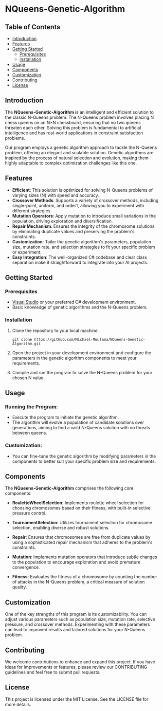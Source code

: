 # NQueens-Genetic-Algorithm

## Table of Contents

- [Introduction](#introduction)
- [Features](#features)
- [Getting Started](#getting-started)
  - [Prerequisites](#prerequisites)
  - [Installation](#installation)
- [Usage](#usage)
- [Components](#components)
- [Customization](#customization)
- [Contributing](#contributing)
- [License](#license)

## Introduction

The **NQueens-Genetic-Algorithm** is an intelligent and efficient solution to the classic N-Queens problem. The N-Queens problem involves placing N chess queens on an N×N chessboard, ensuring that no two queens threaten each other. Solving this problem is fundamental to artificial intelligence and has real-world applications in constraint satisfaction problems.

Our program employs a genetic algorithm approach to tackle the N-Queens problem, offering an elegant and scalable solution. Genetic algorithms are inspired by the process of natural selection and evolution, making them highly adaptable to complex optimization challenges like this one.

## Features

- **Efficient**: This solution is optimized for solving N-Queens problems of varying sizes (N) with speed and accuracy.
- **Crossover Methods**: Supports a variety of crossover methods, including single-point, uniform, and order1, allowing you to experiment with different strategies.
- **Mutation Operators**: Apply mutation to introduce small variations in the population, driving exploration and diversification.
- **Repair Mechanism**: Ensures the integrity of the chromosome solutions by eliminating duplicate values and preserving the problem's constraints.
- **Customization**: Tailor the genetic algorithm's parameters, population size, mutation rate, and selection strategies to fit your specific problem or experiment.
- **Easy Integration**: The well-organized C# codebase and clear class separation make it straightforward to integrate into your AI projects.

## Getting Started

### Prerequisites

- [Visual Studio](https://visualstudio.microsoft.com/) or your preferred C# development environment.
- Basic knowledge of genetic algorithms and the N-Queens problem.

### Installation

1. Clone the repository to your local machine:

   ```shell
   git clone https://github.com/Michael-Moulana/NQueens-Genetic-Algorithm.git

2. Open the project in your development environment and configure the parameters in the genetic algorithm components to meet your requirements.

3. Compile and run the program to solve the N-Queens problem for your chosen N value.

## Usage
### Running the Program:

- Execute the program to initiate the genetic algorithm.
- The algorithm will evolve a population of candidate solutions over generations, aiming to find a valid N-Queens solution with no threats between queens.
  
### Customization:

- You can fine-tune the genetic algorithm by modifying parameters in the components to better suit your specific problem size and requirements.

## Components
The **NQueens-Genetic-Algorithm** comprises the following core components:

- **RouletteWheelSelection**: Implements roulette wheel selection for choosing chromosomes based on their fitness, with built-in selective pressure control.

- **TournamentSelection**: Utilizes tournament selection for chromosome selection, enabling diverse and robust solutions.

- **Repair**: Ensures that chromosomes are free from duplicate values by using a sophisticated repair mechanism that adheres to the problem's constraints.

- **Mutation**: Implements mutation operators that introduce subtle changes to the population to encourage exploration and avoid premature convergence.

- **Fitness**: Evaluates the fitness of a chromosome by counting the number of attacks in the N-Queens problem, a critical measure of solution quality.

## Customization
One of the key strengths of this program is its customizability. You can adjust various parameters such as population size, mutation rate, selective pressure, and crossover methods. Experimenting with these parameters can lead to improved results and tailored solutions for your N-Queens problem.

## Contributing
We welcome contributions to enhance and expand this project. If you have ideas for improvements or features, please review our CONTRIBUTING guidelines and feel free to submit pull requests.

## License
This project is licensed under the MIT License. See the LICENSE file for more details.
